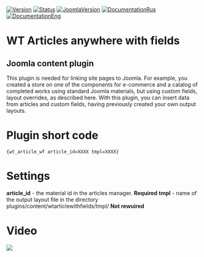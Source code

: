 [![Version](https://img.shields.io/badge/Version-1.0.0-blue.svg)](https://web-tolk.ru/en/dev/joomla-plugins/wt-article-anywhere-with-fields.html) [![Status](https://img.shields.io/badge/Status-stable-green.svg)]() [![JoomlaVersion](https://img.shields.io/badge/Joomla-3.9-orange.svg)]() [![DocumentationRus](https://img.shields.io/badge/Documentation-rus-blue.svg)](https://web-tolk.ru/dev/joomla-plugins/wt-article-anywhere-with-fields.html) [![DocumentationEng](https://img.shields.io/badge/Documentation-eng-blueviolet.svg)](https://web-tolk.ru/en/dev/joomla-plugins/wt-article-anywhere-with-fields.html)
# WT Articles anywhere with fields 
## Joomla content plugin
This plugin is needed for linking site pages to Joomla. For example, you created a store on one of the components for e-commerce and a catalog of completed works using standard Joomla materials, but using custom fields, layout overrides, as described here.
With this plugin, you can insert data from articles and custom fields, having previously created your own output layouts.

# Plugin short code
    {wt_article_wf article_id=XXXX tmpl=XXXX}
# Settings
**article_id** - the material id in the articles manager. **Required**
**tmpl** - name of the output layout file in the directory plugins/content/wtarticlewithfields/tmpl/ **Not rewuired**
# Video
[![](https://img.youtube.com/vi/jnqfJtpUyvY/0.jpg)](https://www.youtube.com/watch?v=jnqfJtpUyvY)
